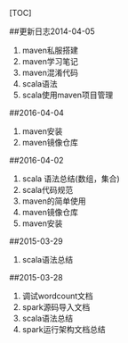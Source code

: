 [TOC]

##更新日志2014-04-05
1. maven私服搭建
2. maven学习笔记
3. maven混淆代码
4. scala语法
5. scala使用maven项目管理

##2016-04-04
1. maven安装
2. maven镜像仓库 

##2016-04-02

1. scala 语法总结(数组，集合)  
2. ​scala代码规范  
3. maven的简单使用  
4. maven镜像仓库 
5. maven安装

##2015-03-29

1. scala语法总结    


##2015-03-28

1. 调试wordcount文档  
2. spark源码导入文档  
3. scala语法总结  
4. spark运行架构文档总结